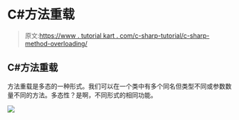 # C#方法重载

> 原文:[https://www . tutorial kart . com/c-sharp-tutorial/c-sharp-method-overloading/](https://www.tutorialkart.com/c-sharp-tutorial/c-sharp-method-overloading/)

## C#方法重载

方法重载是多态的一种形式。我们可以在一个类中有多个同名但类型不同或参数数量不同的方法。多态性？是啊，不同形式的相同功能。

[![](../Images/925da31b32d6bc3827932f6c8afb11bb.png)](https://www.tutorialkart.com/)